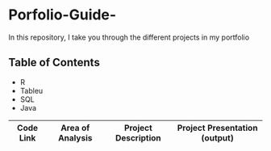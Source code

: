 # Porfolio-Guide-
In this repository, I take you through the different projects in my portfolio

## Table of Contents

<ul> 
<li> R </li>
<li> Tableu </li>
<li> SQL </li>
<li> Java </li> 
</ul>

| Code Link | Area of Analysis | Project Description | Project Presentation (output) |
| --------- | ---------------- | ------------------- | -------------------- |
